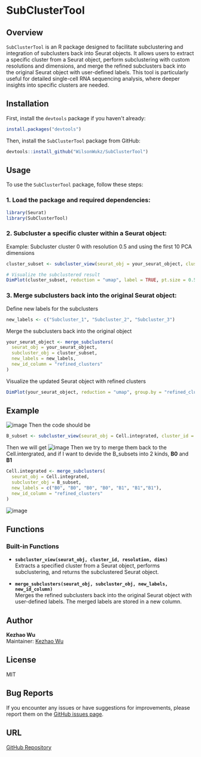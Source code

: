 # SubClusterTool

## Overview
`SubClusterTool` is an R package designed to facilitate subclustering and integration of subclusters back into Seurat objects. It allows users to extract a specific cluster from a Seurat object, perform subclustering with custom resolutions and dimensions, and merge the refined subclusters back into the original Seurat object with user-defined labels. This tool is particularly useful for detailed single-cell RNA sequencing analysis, where deeper insights into specific clusters are needed.

## Installation

First, install the `devtools` package if you haven't already:

```r
install.packages("devtools")
```

Then, install the `SubClusterTool` package from GitHub:

```r
devtools::install_github("WilsonWukz/SubClusterTool")
```

## Usage

To use the `SubClusterTool` package, follow these steps:

### 1. Load the package and required dependencies:

```r
library(Seurat)
library(SubClusterTool)
```

### 2. Subcluster a specific cluster within a Seurat object:
Example: Subcluster cluster 0 with resolution 0.5 and using the first 10 PCA dimensions

```r
cluster_subset <- subcluster_view(seurat_obj = your_seurat_object, cluster_id = 0, resolution = 0.5, dims = 1:10)

# Visualize the subclustered result
DimPlot(cluster_subset, reduction = "umap", label = TRUE, pt.size = 0.5)
```

### 3. Merge subclusters back into the original Seurat object:
Define new labels for the subclusters
```r
new_labels <- c("Subcluster_1", "Subcluster_2", "Subcluster_3")
```
Merge the subclusters back into the original object
```r
your_seurat_object <- merge_subclusters(
  seurat_obj = your_seurat_object,
  subcluster_obj = cluster_subset,
  new_labels = new_labels,
  new_id_column = "refined_clusters"
)
```
Visualize the updated Seurat object with refined clusters
```r
DimPlot(your_seurat_object, reduction = "umap", group.by = "refined_clusters", label = TRUE, pt.size = 0.5)
```

## Example
![image](https://github.com/user-attachments/assets/b4d441b8-addf-4dcb-b3a0-74f301e6d1ac)
Then the code should be
```r
B_subset <- subcluster_view(seurat_obj = Cell.integrated, cluster_id = "B cells", resolution = 0.6, dims = 1:10)
```
Then we will get
![image](https://github.com/user-attachments/assets/9d37f9b8-4ba1-425a-97f1-b4966febd531)
Then we try to merge them back to the Cell.intergrated, and if I want to devide the B_subsets into 2 kinds, **B0** and **B1**
```r
Cell.integrated <- merge_subclusters(
  seurat_obj = Cell.integrated,
  subcluster_obj = B_subset,
  new_labels = c("B0", "B0", "B0", "B0", "B1", "B1","B1"),
  new_id_column = "refined_clusters"
)
```
![image](https://github.com/user-attachments/assets/ace61fcf-3cea-4faa-a084-a6fcc4f7a7f2)


## Functions

### Built-in Functions
- **`subcluster_view(seurat_obj, cluster_id, resolution, dims)`**  
  Extracts a specified cluster from a Seurat object, performs subclustering, and returns the subclustered Seurat object.

- **`merge_subclusters(seurat_obj, subcluster_obj, new_labels, new_id_column)`**  
  Merges the refined subclusters back into the original Seurat object with user-defined labels. The merged labels are stored in a new column.

## Author
**Kezhao Wu**  
Maintainer: [Kezhao Wu](mailto:wilsonkwu@gmail.com)

## License
MIT

## Bug Reports
If you encounter any issues or have suggestions for improvements, please report them on the [GitHub issues page](https://github.com/WilsonWukz/SubClusterTool/issues).

## URL
[GitHub Repository](https://github.com/WilsonWukz/SubClusterTool)
